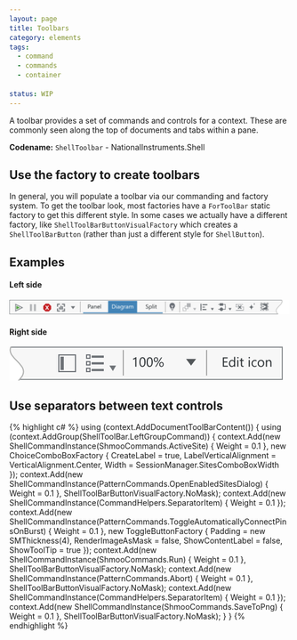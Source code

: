 ```yaml
---
layout: page
title: Toolbars
category: elements
tags:
  - command
  - commands
  - container

status: WIP
---
```


A toolbar provides a set of commands and controls for a context. These are commonly seen along the top of documents and tabs within a pane.

**Codename:** `ShellToolbar` - NationalInstruments.Shell

## Use the factory to create toolbars
In general, you will populate a toolbar via our commanding and factory system. To get the toolbar look, most factories have a `ForToolBar` static factory to get this different style. In some cases we actually have a different factory, like `ShellToolBarButtonVisualFactory` which creates a `ShellToolBarButton` (rather than just a different style for `ShellButton`). 

## Examples
#### Left side

![Alt text](../../images/elements/toolbars/toolbar-left.svg)
#### Right side

![Alt text](../../images/elements/toolbars/toolbar-right.svg)

## Use separators between text controls


{% highlight c# %}
using (context.AddDocumentToolBarContent())
{
  using (context.AddGroup(ShellToolBar.LeftGroupCommand))
  {
    context.Add(new ShellCommandInstance(ShmooCommands.ActiveSite) { Weight = 0.1 },
      new ChoiceComboBoxFactory { CreateLabel = true, LabelVerticalAlignment = VerticalAlignment.Center, Width = SessionManager.SitesComboBoxWidth });
    context.Add(new ShellCommandInstance(PatternCommands.OpenEnabledSitesDialog) { Weight = 0.1 }, ShellToolBarButtonVisualFactory.NoMask);
    context.Add(new ShellCommandInstance(CommandHelpers.SeparatorItem) { Weight = 0.1 });
    context.Add(new ShellCommandInstance(PatternCommands.ToggleAutomaticallyConnectPinsOnBurst) { Weight = 0.1 },
      new ToggleButtonFactory { Padding = new SMThickness(4), RenderImageAsMask = false, ShowContentLabel = false, ShowToolTip = true });
    context.Add(new ShellCommandInstance(ShmooCommands.Run) { Weight = 0.1 }, ShellToolBarButtonVisualFactory.NoMask);
    context.Add(new ShellCommandInstance(PatternCommands.Abort) { Weight = 0.1 }, ShellToolBarButtonVisualFactory.NoMask);
    context.Add(new ShellCommandInstance(CommandHelpers.SeparatorItem) { Weight = 0.1 });
    context.Add(new ShellCommandInstance(ShmooCommands.SaveToPng) { Weight = 0.1 }, ShellToolBarButtonVisualFactory.NoMask);
  }
}
{% endhighlight %}